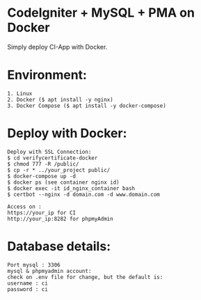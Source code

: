 # CodeIgniter + MySQL + PMA on Docker
   Simply deploy CI-App with Docker.
   
# Environment:
```
1. Linux
2. Docker ($ apt install -y nginx)
3. Docker Compose ($ apt install -y docker-compose)
```

# Deploy with Docker:
```
Deploy with SSL Connection:
$ cd verifycertificate-docker
$ chmod 777 -R /public/
$ cp -r * ../your_project public/
$ docker-compose up -d
$ docker ps (see container nginx id)
$ docker exec -it id_nginx_container bash
$ certbot --nginx -d domain.com -d www.domain.com

Access on :
https://your_ip for CI
http://your_ip:8282 for phpmyAdmin
```

# Database details:
```
Port mysql : 3306
mysql & phpmyadmin account:
check on .env file for change, but the default is:
username : ci
password : ci
```